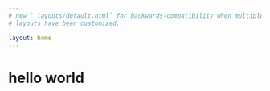 ```yaml
---
# new `_layouts/default.html` for backwards-compatibility when multiple
# layouts have been customized.

layout: home
---
```


# hello world
